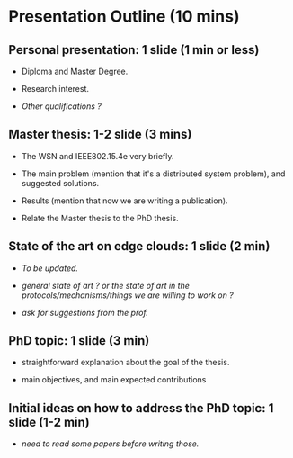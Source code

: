 Presentation Outline (10 mins) 
====================

Personal presentation: 1 slide (1 min or less)
------------------------------

- Diploma and Master Degree.

- Research interest.

- *Other qualifications ?*


Master thesis: 1-2 slide (3 mins)
------------------------

- The WSN and IEEE802.15.4e very briefly.

- The main problem (mention that it's a distributed system problem), and suggested solutions. 

- Results (mention that now we are writing a publication).

- Relate the Master thesis to the PhD thesis.


State of the art on edge clouds: 1 slide (2 min)
----------------------------------------

- *To be updated.* 

- *general state of art ? or the state of art in the protocols/mechanisms/things we are willing to work on ?*

- *ask for suggestions from the prof.*  


PhD topic: 1 slide (3 min)
------------------

- straightforward explanation about the goal of the thesis. 

- main objectives, and main expected contributions


Initial ideas on how to address the PhD topic: 1 slide (1-2 min)
------------------------------------------------------


- *need to read some papers before writing those.*





